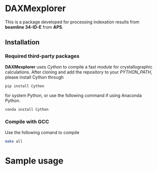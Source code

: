 # DAXMexplorer 

This is a package developed for processing indexation results from __beamline 34-ID-E__ from __APS__.

## Installation 

### Required third-party packages 

__DAXMexplorer__ uses _Cython_ to compile a fast module for crystallographic calculations. 
After cloning and add the repository to your _PYTHON\_PATH_, please install Cython through 

```sh
pip install Cython 
```

for system Python, or use the following command if using Anaconda Python. 

```sh
conda install Cython 
```

### Compile with GCC

Use the following comand to compile 

```sh
make all
```

# Sample usage
